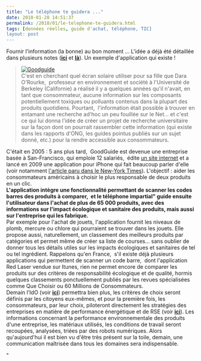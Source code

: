 ```yaml
---
title: "Le téléphone te guidera ..."
date: 2010-01-28 14:51:37
permalink: /2010/01/le-telephone-te-guidera.html
tags: [données réelles, guide d'achat, téléphone, TIC]
layout: post
---
```


<p>Fournir l'information (la bonne) au bon moment ... L'idée a déjà été détaillée dans plusieurs notes (<strong><span style="text-decoration: underline"><a href="https://gabrielplassat.github.io/transportsdufutur/2010/01/quand-viendra-lheure-de-la-connaissance-des-emissions-reelles.html" target="_blank">ici</a></span></strong> et <strong><span style="text-decoration: underline"><a href="https://gabrielplassat.github.io/transportsdufutur/2009/12/google-googles-comment-lacte-dachat-pourrait-etre-bouleverse.html" target="_blank">là</a></span></strong>). Un exemple d'application qui existe !</p> <blockquote> <p><a href="https://gabrielplassat.github.io/transportsdufutur/wp-content/uploads/sites/6/old/6a0120a66d2ad4970b0128771fb1a2970c-pi.jpg" rel="lightbox"><img alt="Goodguide" border="0" class="asset asset-image at-xid-6a0120a66d2ad4970b0128771fb1a2970c " src="/wp-content/uploads/sites/6/old/6a0120a66d2ad4970b0128771fb1a2970c-500pi.jpg" title="Goodguide" /></a> <br />C'est en cherchant quel écran solaire utiliser pour sa fille que Dara O'Rourke,  professeur en environnement et société à l'Université de Berkeley (Californie) a réalisé il y a quelques années qu'il n'avait, en tant que consommateur, aucune information sur les composants potentiellement toxiques ou polluants contenus dans la plupart des produits quotidiens. Pourtant,  l'information était possible à trouver en entamant une recherche ad'hoc un peu fouillée sur le Net… et c'est ce qui lui donna l'idée de créer un projet de recherche universitaire sur la façon dont on pourrait rassembler cette information (qui existe dans les rapports d'ONG, les guides pointus publiés sur un sujet donné, etc.) pour la rendre accessible aux consommateurs. <br /></p></blockquote>   <!--more-->  <p>C'était en 2005 : 5 ans plus tard,  GoodGuide est devenue une entreprise basée à San-Francisco, qui emploie 12 salariés,  édite <a href="http://www.goodguide.com/" rel="lightbox">un site internet</a> et a lancé en 2009 une application pour iPhone qui fait beaucoup parler d'elle (voir notamment <a href="http://www.nytimes.com/2009/06/15/technology/internet/15guide.html" rel="lightbox">l'article paru dans le New-York Times</a>). L'objectif : aider les consommateurs américains à choisir le plus responsable de deux produits en un clic. <br /><strong>L'application intègre une fonctionnalité permettant de scanner les codes barres des produits à comparer,  et le téléphone impartial" guide ensuite l'utilisateur dans l'achat de plus de 65 000 produits, avec des informations sur l'impact écologique et sanitaire des produits, mais aussi sur l'entreprise qui les fabrique.</strong> <br />Par exemple pour l'achat de jouets, l'application fournit les niveaux de plomb, mercure ou chlore qui pourraient se trouver dans les jouets. Elle propose aussi, naturellement, un classement des meilleurs produits par catégories et permet même de créer sa liste de courses... sans oublier de donner tous les détails utiles sur les impacts écologiques et sanitaires de tel ou tel ingrédient. Rappelons qu'en France,  s'il existe déjà plusieurs applications qui permettent de scanner un code barre,  dont l'application Red Laser vendue sur Itunes, rien ne permet encore de comparer les produits sur des critères de responsabilité écologique et de qualité, hormis quelques classements ponctuellement publiés par les revues spécialisées comme Que Choisir ou 60 Millions de Consommateurs.<br />Demain l'IdO (voir <strong><span style="text-decoration: underline"><a href="https://gabrielplassat.github.io/transportsdufutur/2010/01/linternet-des-objets-quelles-consequences-pour-la-mobilite.html" target="_blank">ici</a></span></strong>) permettra bien plus, les critères de choix seront définis par les citoyens eux-mêmes, et pour la première fois, les consommateurs, par leur choix, piloteront directement les stratégies des entreprises en matière de performance énergétique et de RSE (voir <strong><span style="text-decoration: underline"><a href="https://gabrielplassat.github.io/transportsdufutur/2010/01/la-responsabilite-sociale-de-lentreprise-et-les-tic.html" target="_blank">ici</a></span></strong>). Les informations concernant la performance environnementale des produits d'une entreprise, les matériaux utilisés, les conditions de travail seront recoupées, analysées, triées par des robots numériques. Alors qu'aujourd'hui il est bien vu d'être très présent sur la toile, demain, une communication maîtrisée dans tous les domaines sera indispensable.</p>"

